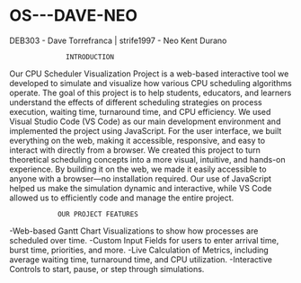 # OS---DAVE-NEO
DEB303 - Dave Torrefranca | strife1997 - Neo Kent Durano

                  INTRODUCTION
Our CPU Scheduler Visualization Project is a web-based interactive tool we developed to simulate and visualize how various CPU scheduling algorithms operate. The goal of this project is to help students, educators, and learners understand the effects of different scheduling strategies on process execution, waiting time, turnaround time, and CPU efficiency. 
We used Visual Studio Code (VS Code) as our main development environment and implemented the project using JavaScript. For the user interface, we built everything on the web, making it accessible, responsive, and easy to interact with directly from a browser.
We created this project to turn theoretical scheduling concepts into a more visual, intuitive, and hands-on experience. By building it on the web, we made it easily accessible to anyone with a browser—no installation required. Our use of JavaScript helped us make the simulation dynamic and interactive, while VS Code allowed us to efficiently code and manage the entire project.

                OUR PROJECT FEATURES
-Web-based Gantt Chart Visualizations to show how processes are scheduled over time.
-Custom Input Fields for users to enter arrival time, burst time, priorities, and more.
-Live Calculation of Metrics, including average waiting time, turnaround time, and CPU utilization.
-Interactive Controls to start, pause, or step through simulations.  

               
